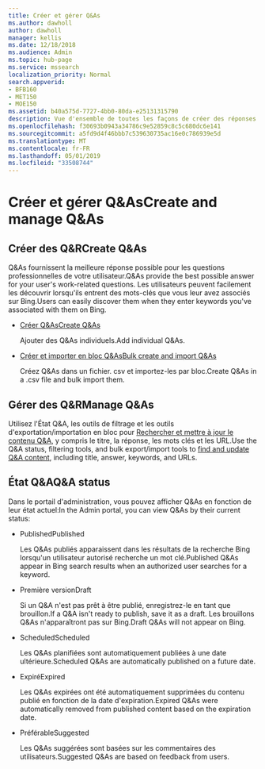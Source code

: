 ```yaml
---
title: Créer et gérer Q&As
ms.author: dawholl
author: dawholl
manager: kellis
ms.date: 12/18/2018
ms.audience: Admin
ms.topic: hub-page
ms.service: mssearch
localization_priority: Normal
search.appverid:
- BFB160
- MET150
- MOE150
ms.assetid: b40a575d-7727-4bb0-80da-e25131315790
description: Vue d'ensemble de toutes les façons de créer des réponses aux questions fréquemment posées dans le portail d'administration de Microsoft Search
ms.openlocfilehash: f30693b0943a34786c9e52859c8c5c680dc6e141
ms.sourcegitcommit: a5fd9d4f46bbb7c539630735ac16e0c786939e5d
ms.translationtype: MT
ms.contentlocale: fr-FR
ms.lasthandoff: 05/01/2019
ms.locfileid: "33508744"
---
```

# <a name="create-and-manage-qas"></a><span data-ttu-id="cda8e-103">Créer et gérer Q&As</span><span class="sxs-lookup"><span data-stu-id="cda8e-103">Create and manage Q&As</span></span>

## <a name="create-qas"></a><span data-ttu-id="cda8e-104">Créer des Q&R</span><span class="sxs-lookup"><span data-stu-id="cda8e-104">Create Q&As</span></span>

<span data-ttu-id="cda8e-105">Q&As fournissent la meilleure réponse possible pour les questions professionnelles de votre utilisateur.</span><span class="sxs-lookup"><span data-stu-id="cda8e-105">Q&As provide the best possible answer for your user's work-related questions.</span></span> <span data-ttu-id="cda8e-106">Les utilisateurs peuvent facilement les découvrir lorsqu'ils entrent des mots-clés que vous leur avez associés sur Bing.</span><span class="sxs-lookup"><span data-stu-id="cda8e-106">Users can easily discover them when they enter keywords you've associated with them on Bing.</span></span>
  
- [<span data-ttu-id="cda8e-107">Créer Q&As</span><span class="sxs-lookup"><span data-stu-id="cda8e-107">Create Q&As</span></span>](create-qas.md)
    
    <span data-ttu-id="cda8e-108">Ajouter des Q&As individuels.</span><span class="sxs-lookup"><span data-stu-id="cda8e-108">Add individual Q&As.</span></span>
    
- [<span data-ttu-id="cda8e-109">Créer et importer en bloc Q&As</span><span class="sxs-lookup"><span data-stu-id="cda8e-109">Bulk create and import Q&As</span></span>](bulk-create-qas.md)
    
    <span data-ttu-id="cda8e-110">Créez Q&As dans un fichier. csv et importez-les par bloc.</span><span class="sxs-lookup"><span data-stu-id="cda8e-110">Create Q&As in a .csv file and bulk import them.</span></span>
    
## <a name="manage-qas"></a><span data-ttu-id="cda8e-111">Gérer des Q&R</span><span class="sxs-lookup"><span data-stu-id="cda8e-111">Manage Q&As</span></span>

<span data-ttu-id="cda8e-112">Utilisez l'État Q&A, les outils de filtrage et les outils d'exportation/importation en bloc pour [Rechercher et mettre à jour le contenu Q&A](manage-qas.md), y compris le titre, la réponse, les mots clés et les URL.</span><span class="sxs-lookup"><span data-stu-id="cda8e-112">Use the Q&A status, filtering tools, and bulk export/import tools to [find and update Q&A content](manage-qas.md), including title, answer, keywords, and URLs.</span></span>
  
## <a name="qa-status"></a><span data-ttu-id="cda8e-113">État Q&A</span><span class="sxs-lookup"><span data-stu-id="cda8e-113">Q&A status</span></span>

<span data-ttu-id="cda8e-114">Dans le portail d'administration, vous pouvez afficher Q&As en fonction de leur état actuel:</span><span class="sxs-lookup"><span data-stu-id="cda8e-114">In the Admin portal, you can view Q&As by their current status:</span></span>
  
- <span data-ttu-id="cda8e-115">Published</span><span class="sxs-lookup"><span data-stu-id="cda8e-115">Published</span></span>
    
    <span data-ttu-id="cda8e-116">Les Q&As publiés apparaissent dans les résultats de la recherche Bing lorsqu'un utilisateur autorisé recherche un mot clé.</span><span class="sxs-lookup"><span data-stu-id="cda8e-116">Published Q&As appear in Bing search results when an authorized user searches for a keyword.</span></span>
    
- <span data-ttu-id="cda8e-117">Première version</span><span class="sxs-lookup"><span data-stu-id="cda8e-117">Draft</span></span>
    
    <span data-ttu-id="cda8e-118">Si un Q&A n'est pas prêt à être publié, enregistrez-le en tant que brouillon.</span><span class="sxs-lookup"><span data-stu-id="cda8e-118">If a Q&A isn't ready to publish, save it as a draft.</span></span> <span data-ttu-id="cda8e-119">Les brouillons Q&As n'apparaîtront pas sur Bing.</span><span class="sxs-lookup"><span data-stu-id="cda8e-119">Draft Q&As will not appear on Bing.</span></span>
    
- <span data-ttu-id="cda8e-120">Scheduled</span><span class="sxs-lookup"><span data-stu-id="cda8e-120">Scheduled</span></span>
    
    <span data-ttu-id="cda8e-121">Les Q&As planifiées sont automatiquement publiées à une date ultérieure.</span><span class="sxs-lookup"><span data-stu-id="cda8e-121">Scheduled Q&As are automatically published on a future date.</span></span>
    
- <span data-ttu-id="cda8e-122">Expiré</span><span class="sxs-lookup"><span data-stu-id="cda8e-122">Expired</span></span>
    
    <span data-ttu-id="cda8e-123">Les Q&As expirées ont été automatiquement supprimées du contenu publié en fonction de la date d'expiration.</span><span class="sxs-lookup"><span data-stu-id="cda8e-123">Expired Q&As were automatically removed from published content based on the expiration date.</span></span>
    
- <span data-ttu-id="cda8e-124">Préférable</span><span class="sxs-lookup"><span data-stu-id="cda8e-124">Suggested</span></span>
    
    <span data-ttu-id="cda8e-125">Les Q&As suggérées sont basées sur les commentaires des utilisateurs.</span><span class="sxs-lookup"><span data-stu-id="cda8e-125">Suggested Q&As are based on feedback from users.</span></span>

  


